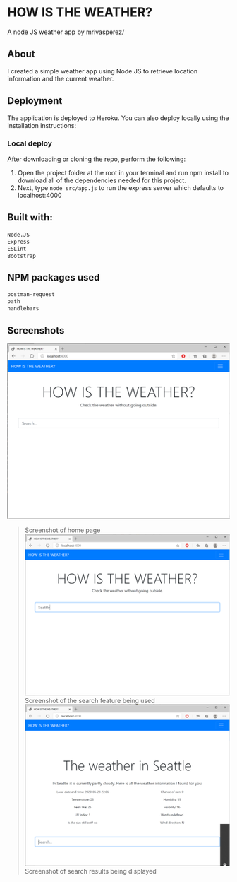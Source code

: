 # HOW IS THE WEATHER?
A node JS weather app by mrivasperez/

## About
I created a simple weather app using Node.JS to retrieve location information and the current weather.

## Deployment
The application is deployed to Heroku. You can also deploy locally using the installation instructions:
### Local deploy
After downloading or cloning the repo, perform the following:
1. Open the project folder at the root in your terminal and run npm install to download all of the dependencies needed for this project.
2. Next, type ```node src/app.js``` to run the express server which defaults to localhost:4000

## Built with:
    Node.JS
    Express
    ESLint
    Bootstrap

## NPM packages used
    postman-request
    path
    handlebars


## Screenshots
![Screenshot of home page](public/img/screenshot1.png)
> Screenshot of home page
![Screenshot of search](public/img/screenshot2.png)
> Screenshot of the search feature being used
![Screenshot of forecast](public/img/screenshot3.png)
> Screenshot of search results being displayed

